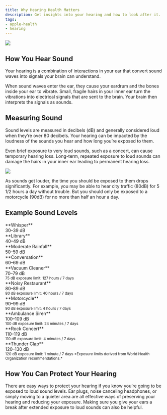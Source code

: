 ```yaml
---
title: Why Hearing Health Matters
description: Get insights into your hearing and how to look after it.
tags:
- apple-health
- hearing
---
```


![ ](/images/apple-health/HearingLoss_Article_Illustration.jpg)

## How You Hear Sound
Your hearing is a combination of interactions in your ear that convert sound waves into signals your brain can understand.

When sound waves enter the ear, they cause your eardrum and the bones inside your ear to vibrate. Small, fragile hairs in your inner ear turn the vibrations into electrical signals that are sent to the brain. Your brain then interprets the signals as sounds.

## Measuring Sound
Sound levels are measured in decibels (dB) and generally considered loud when they’re over 80 decibels. Your hearing can be impacted by the loudness of the sounds you hear and how long you’re exposed to them.

Even brief exposure to very loud sounds, such as a concert, can cause temporary hearing loss. Long-term, repeated exposure to loud sounds can damage the hairs in your inner ear leading to permanent hearing loss.

![ ](/images/apple-health/hearing_health_inline_image@2x.jpg)

As sounds get louder, the time you should be exposed to them drops significantly. For example, you may be able to hear city traffic (80dB) for 5 1/2 hours a day without trouble. But you should only be exposed to a motorcycle (90dB) for no more than half an hour a day.

## Example Sound Levels

<div className="d-flex">
  <div className="py-2">**Whisper**</div>
  <div className="ms-auto py-2">30–39 dB</div>
</div>
<div className="progress rounded-2" role="progressbar" aria-label="Basic example" aria-valuemin="0" aria-valuemax="100" style={{height: "10px"}}>
  <div className="progress-bar rounded-2 bg-success" style={{width: "10%"}}></div>
</div>

<div className="d-flex">
  <div className="py-2">**Library**</div>
  <div className="ms-auto py-2">40–49 dB</div>
</div>
<div className="progress-stacked" style={{height: "10px"}}>
  <div className="progress rounded-2" role="progressbar" aria-valuemin="0" aria-valuemax="100" style={{width: "10%", height: "10px"}}>
    <div className="progress-bar" style={{backgroundColor: "var(--bs-progress-bg)"}}></div>
  </div>
  <div className="progress" role="progressbar" aria-valuemin="0" aria-valuemax="100" style={{width: "10%", height: "10px"}}>
    <div className="progress-bar bg-success rounded-2"></div>
  </div>
</div>

<div className="d-flex">
  <div className="py-2">**Moderate Rainfall**</div>
  <div className="ms-auto py-2">50–59 dB</div>
</div>
<div className="progress-stacked" style={{height: "10px"}}>
  <div className="progress rounded-2" role="progressbar" aria-valuemin="0" aria-valuemax="100" style={{width: "20%", height: "10px"}}>
    <div className="progress-bar" style={{backgroundColor: "var(--bs-progress-bg)"}}></div>
  </div>
  <div className="progress" role="progressbar" aria-valuemin="0" aria-valuemax="100" style={{width: "10%", height: "10px"}}>
    <div className="progress-bar bg-success rounded-2"></div>
  </div>
</div>

<div className="d-flex">
  <div className="py-2">**Conversation**</div>
  <div className="ms-auto py-2">60–69 dB</div>
</div>
<div className="progress-stacked" style={{height: "10px"}}>
  <div className="progress rounded-2" role="progressbar" aria-valuemin="0" aria-valuemax="100" style={{width: "30%", height: "10px"}}>
    <div className="progress-bar" style={{backgroundColor: "var(--bs-progress-bg)"}}></div>
  </div>
  <div className="progress" role="progressbar" aria-valuemin="0" aria-valuemax="100" style={{width: "10%", height: "10px"}}>
    <div className="progress-bar bg-success rounded-2"></div>
  </div>
</div>

<div className="d-flex">
  <div className="py-2">**Vacuum Cleaner**</div>
  <div className="ms-auto py-2">70–79 dB</div>
</div>
<div className="progress-stacked" style={{height: "10px"}}>
  <div className="progress rounded-2" role="progressbar" aria-valuemin="0" aria-valuemax="100" style={{width: "40%", height: "10px"}}>
    <div className="progress-bar" style={{backgroundColor: "var(--bs-progress-bg)"}}></div>
  </div>
  <div className="progress" role="progressbar" aria-valuemin="0" aria-valuemax="100" style={{width: "10%", height: "10px"}}>
    <div className="progress-bar bg-warning rounded-2"></div>
  </div>
</div>
<small>75 dB exposure limit: 127 hours / 7 days</small>

<div className="d-flex">
  <div className="py-2">**Noisy Restaurant**</div>
  <div className="ms-auto py-2">80–89 dB</div>
</div>
<div className="progress-stacked" style={{height: "10px"}}>
  <div className="progress rounded-2" role="progressbar" aria-valuemin="0" aria-valuemax="100" style={{width: "50%", height: "10px"}}>
    <div className="progress-bar" style={{backgroundColor: "var(--bs-progress-bg)"}}></div>
  </div>
  <div className="progress" role="progressbar" aria-valuemin="0" aria-valuemax="100" style={{width: "10%", height: "10px"}}>
    <div className="progress-bar bg-warning rounded-2"></div>
  </div>
</div>
<small>80 dB exposure limit: 40 hours / 7 days</small>

<div className="d-flex">
  <div className="py-2">**Motorcycle**</div>
  <div className="ms-auto py-2">90–99 dB</div>
</div>
<div className="progress-stacked" style={{height: "10px"}}>
  <div className="progress rounded-2" role="progressbar" aria-valuemin="0" aria-valuemax="100" style={{width: "60%", height: "10px"}}>
    <div className="progress-bar" style={{backgroundColor: "var(--bs-progress-bg)"}}></div>
  </div>
  <div className="progress" role="progressbar" aria-valuemin="0" aria-valuemax="100" style={{width: "10%", height: "10px"}}>
    <div className="progress-bar bg-warning rounded-2"></div>
  </div>
</div>
<small>90 dB exposure limit: 4 hours / 7 days</small>

<div className="d-flex">
  <div className="py-2">**Ambulance Siren**</div>
  <div className="ms-auto py-2">100–109 dB</div>
</div>
<div className="progress-stacked" style={{height: "10px"}}>
  <div className="progress rounded-2" role="progressbar" aria-valuemin="0" aria-valuemax="100" style={{width: "70%", height: "10px"}}>
    <div className="progress-bar" style={{backgroundColor: "var(--bs-progress-bg)"}}></div>
  </div>
  <div className="progress" role="progressbar" aria-valuemin="0" aria-valuemax="100" style={{width: "10%", height: "10px"}}>
    <div className="progress-bar bg-danger rounded-2"></div>
  </div>
</div>
<small>100 dB exposure limit: 24 minutes / 7 days</small>

<div className="d-flex">
  <div className="py-2">**Rock Concert**</div>
  <div className="ms-auto py-2">110–119 dB</div>
</div>
<div className="progress-stacked" style={{height: "10px"}}>
  <div className="progress rounded-2" role="progressbar" aria-valuemin="0" aria-valuemax="100" style={{width: "80%", height: "10px"}}>
    <div className="progress-bar" style={{backgroundColor: "var(--bs-progress-bg)"}}></div>
  </div>
  <div className="progress" role="progressbar" aria-valuemin="0" aria-valuemax="100" style={{width: "10%", height: "10px"}}>
    <div className="progress-bar bg-danger rounded-2"></div>
  </div>
</div>
<small>110 dB exposure limit: 4 minutes / 7 days</small>


<div className="d-flex">
  <div className="py-2">**Thunder Clap**</div>
  <div className="ms-auto py-2">120–130 dB</div>
</div>
<div className="progress-stacked" style={{height: "10px"}}>
  <div className="progress rounded-2" role="progressbar" aria-valuemin="0" aria-valuemax="100" style={{width: "90%", height: "10px"}}>
    <div className="progress-bar" style={{backgroundColor: "var(--bs-progress-bg)"}}></div>
  </div>
  <div className="progress" role="progressbar" aria-valuemin="0" aria-valuemax="100" style={{width: "10%", height: "10px"}}>
    <div className="progress-bar bg-danger rounded-2"></div>
  </div>
</div>
<small>
120 dB exposure limit: 1 minute / 7 days
</small>

<small>
*Exposure limits derived from World Health Organization recommendations.*
</small>

## How You Can Protect Your Hearing
There are easy ways to protect your hearing if you know you’re going to be exposed to loud sound levels. Ear plugs, noise canceling headphones, or simply moving to a quieter area are all effective ways of preserving your hearing and reducing your exposure. Making sure you give your ears a break after extended exposure to loud sounds can also be helpful.
